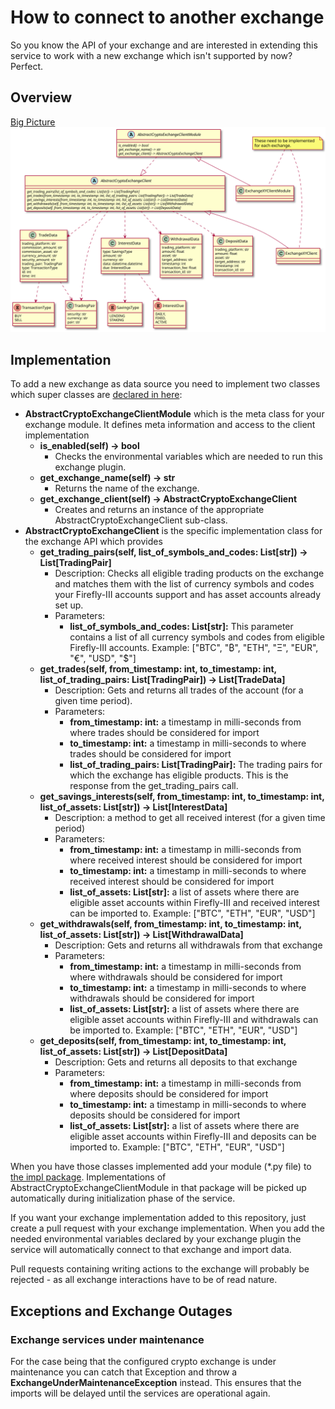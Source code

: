 # How to connect to another exchange

So you know the API of your exchange and are interested in extending this service to work with a new exchange which isn't supported by now?
Perfect.

## Overview

[Big Picture](../../plantuml/overview.svg)
<img src="../../plantuml/overview.svg">

## Implementation

To add a new exchange as data source you need to implement two classes which super classes are [declared in here](./exchange_interface.py):
- **AbstractCryptoExchangeClientModule** which is the meta class for your exchange module. It defines meta information and access to the client implementation
  - **is_enabled(self) -> bool**
    - Checks the environmental variables which are needed to run this exchange plugin.
  - **get_exchange_name(self) -> str**
    - Returns the name of the exchange.
  - **get_exchange_client(self) -> AbstractCryptoExchangeClient**
    - Creates and returns an instance of the appropriate AbstractCryptoExchangeClient sub-class.
- **AbstractCryptoExchangeClient** is the specific implementation class for the exchange API which provides
  - **get_trading_pairs(self, list_of_symbols_and_codes: List[str]) -> List[TradingPair]**
    - Description: Checks all eligible trading products on the exchange and matches them with the list of currency symbols and codes your Firefly-III accounts support and has asset accounts already set up.
    - Parameters:
      - **list_of_symbols_and_codes: List[str]:** This parameter contains a list of all currency symbols and codes from eligible Firefly-III accounts. Example: ["BTC", "₿", "ETH", "Ξ", "EUR", "€", "USD", "$"]
  - **get_trades(self, from_timestamp: int, to_timestamp: int, list_of_trading_pairs: List[TradingPair]) -> List[TradeData]**
    - Description: Gets and returns all trades of the account (for a given time period).
    - Parameters:
      - **from_timestamp: int:** a timestamp in milli-seconds from where trades should be considered for import
      - **to_timestamp: int:** a timestamp in milli-seconds to where trades should be considered for import
      - **list_of_trading_pairs: List[TradingPair]:** The trading pairs for which the exchange has eligible products. This is the response from the get_trading_pairs call.
  - **get_savings_interests(self, from_timestamp: int, to_timestamp: int, list_of_assets: List[str]) -> List[InterestData]**
    - Description: a method to get all received interest (for a given time period)
    - Parameters:
      - **from_timestamp: int:** a timestamp in milli-seconds from where received interest should be considered for import
      - **to_timestamp: int:** a timestamp in milli-seconds to where received interest should be considered for import
      - **list_of_assets: List[str]:** a list of assets where there are eligible asset accounts within Firefly-III and received interest can be imported to. Example: ["BTC", "ETH", "EUR", "USD"]
  - **get_withdrawals(self, from_timestamp: int, to_timestamp: int, list_of_assets: List[str]) -> List[WithdrawalData]**
    - Description: Gets and returns all withdrawals from that exchange
    - Parameters:
      - **from_timestamp: int:** a timestamp in milli-seconds from where withdrawals should be considered for import
      - **to_timestamp: int:** a timestamp in milli-seconds to where withdrawals should be considered for import
      - **list_of_assets: List[str]:** a list of assets where there are eligible asset accounts within Firefly-III and withdrawals can be imported to. Example: ["BTC", "ETH", "EUR", "USD"]
  - **get_deposits(self, from_timestamp: int, to_timestamp: int, list_of_assets: List[str]) -> List[DepositData]**
    - Description: Gets and returns all deposits to that exchange
    - Parameters:
      - **from_timestamp: int:** a timestamp in milli-seconds from where deposits should be considered for import
      - **to_timestamp: int:** a timestamp in milli-seconds to where deposits should be considered for import
      - **list_of_assets: List[str]:** a list of assets where there are eligible asset accounts within Firefly-III and deposits can be imported to. Example: ["BTC", "ETH", "EUR", "USD"]

When you have those classes implemented add your module (*.py file) to [the impl package](./impls). Implementations of AbstractCryptoExchangeClientModule in that package will be picked up automatically during initialization phase of the service.

If you want your exchange implementation added to this repository, just create a pull request with your exchange implementation. When you add the needed environmental variables declared by your exchange plugin the service will automatically connect to that exchange and import data.

Pull requests containing writing actions to the exchange will probably be rejected - as all exchange interactions have to be of read nature.

## Exceptions and Exchange Outages

### Exchange services under maintenance

For the case being that the configured crypto exchange is under maintenance you can catch that Exception and throw a **ExchangeUnderMaintenanceException** instead. This ensures that the imports will be delayed until the services are operational again.